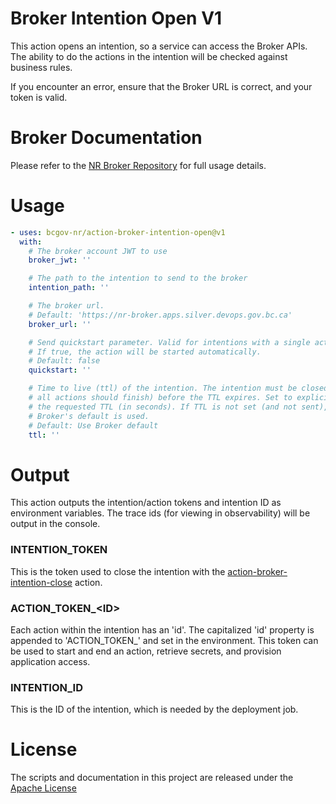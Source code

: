 # Broker Intention Open V1

This action opens an intention, so a service can access the Broker APIs. The ability to do the actions in the intention will be checked against business rules.

If you encounter an error, ensure that the Broker URL is correct, and your token is valid.

# Broker Documentation

Please refer to the [NR Broker Repository](https://github.com/bcgov-nr/nr-broker) for full usage details.

# Usage

<!-- start usage -->
```yaml
- uses: bcgov-nr/action-broker-intention-open@v1
  with:
    # The broker account JWT to use
    broker_jwt: ''

    # The path to the intention to send to the broker
    intention_path: ''

    # The broker url.
    # Default: 'https://nr-broker.apps.silver.devops.gov.bc.ca'
    broker_url: ''

    # Send quickstart parameter. Valid for intentions with a single action.
    # If true, the action will be started automatically.
    # Default: false
    quickstart: ''

    # Time to live (ttl) of the intention. The intention must be closed (and
    # all actions should finish) before the TTL expires. Set to explicitly send
    # the requested TTL (in seconds). If TTL is not set (and not sent), the
    # Broker's default is used.
    # Default: Use Broker default
    ttl: ''
```
<!-- end usage -->

# Output

This action outputs the intention/action tokens and intention ID as environment variables. The trace ids (for viewing in observability) will be output in the console.

### INTENTION_TOKEN

This is the token used to close the intention with the [action-broker-intention-close](https://github.com/bcgov-nr/action-broker-intention-close) action.

### ACTION_TOKEN_\<ID\>

Each action within the intention has an 'id'. The capitalized 'id' property is appended to 'ACTION_TOKEN_' and set in the environment. This token can be used to start and end an action, retrieve secrets, and provision application access.

### INTENTION_ID

This is the ID of the intention, which is needed by the deployment job.

# License

The scripts and documentation in this project are released under the [Apache License](LICENSE)

